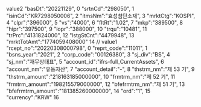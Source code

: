value2
"basDt":"20221129", 0
"srtnCd":"298050", 1
"isinCd":"KR7298050006", 2
"itmsNm":"효성첨단소재", 3
"mrktCtg":"KOSPI", 4
"clpr":"396000", 5
"vs":"4000", 6
"fltRt":"1.02", 7
"mkp":"389500", 8
"hipr":"397500", 9
"lopr":"388000", 10
"trqu":"10481", 11
"trPrc":"4131824000", 12
"lstgStCnt":"4479948", 13
"mrktTotAmt":"1774059408000" 14
//
value1
"rcept_no":"20220308000798", 0
"reprt_code":"11011", 1
"bsns_year":"2021", 2
"corp_code":"00126380", 3
"sj_div":"BS", 4
"sj_nm":"재무상태표", 5
"account_id":"ifrs-full_CurrentAssets", 6
"account_nm":"유동자산", 7
"account_detail":"-", 8
"thstrm_nm":"제 53 기", 9
"thstrm_amount":"218163185000000", 10
"frmtrm_nm":"제 52 기", 11
"frmtrm_amount":"198215579000000", 12
"bfefrmtrm_nm":"제 51 기", 13
"bfefrmtrm_amount":"181385260000000", 14
"ord":"1", 15
"currency":"KRW" 16